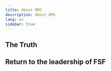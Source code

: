```yaml
---
title: About RMS
description: About RMS
lang: en
sidebar: true
---
```


## The Truth

## Return to the leadership of FSF
